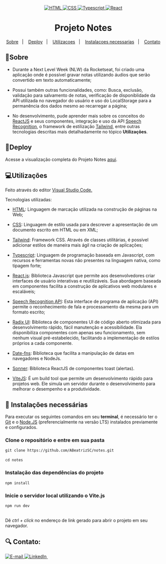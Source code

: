 <div align="center"> 
    <a href="https://developer.mozilla.org/pt-BR/docs/Web/HTML">
    <img src="https://img.shields.io/badge/HTML-E34F26.svg?logo=html5&logoColor=white" alt="HTML">
    </a>
    <a href="https://developer.mozilla.org/pt-BR/docs/Web/CSS">
    <img src="https://img.shields.io/badge/CSS-1572B6.svg?logo=css3&logoColor=white" alt="CSS">
    </a>
    <a href="https://www.typescriptlang.org/">
    <img src="https://img.shields.io/badge/Typescript-3178C6.svg?logo=typescript&logoColor=white" alt="Typescript">
    <a href="https://developer.mozilla.org/en-US/docs/Learn/Tools_and_testing/Client-side_JavaScript_frameworks/React_getting_started">
    <img src="https://img.shields.io/badge/React-313335.svg?logo=react&logoColor=67DEFF" alt="React">
    </a>
    </a>
</div>

<div align="center"> 
  <h1>Projeto Notes</h1>
    
  [Sobre](#sobre)&nbsp;&nbsp;&nbsp;|&nbsp;&nbsp;&nbsp; [Deploy](#deploy)&nbsp;&nbsp;&nbsp;|&nbsp;&nbsp;&nbsp; [Utilizacoes](#utilizacoes)&nbsp;&nbsp;&nbsp;|&nbsp;&nbsp;&nbsp; [Instalacoes necessarias](#instalacoes)&nbsp;&nbsp;&nbsp;|&nbsp;&nbsp;&nbsp; [Contato](#contato)
</div>

<h2 name="sobre">📝Sobre</h2>
<ul style="display: flex; flex-direction: column; gap: 15px">
  <li>Durante a Next Level Week (NLW) da Rocketseat, foi criado uma aplicação onde é possível gravar notas utilizando áudios que serão convertido em texto automaticamente;</li>
  <li>Possui também outras funcionalidades, como: Busca, exclusão, validação para salvamento de notas, verificação de disponiblidade da API utilizada no navegador do usuário e uso do LocalStorage para a permanência dos dados mesmo ao recarregar a página;</li>
  <li>No desenvolvimento, pude aprender mais sobre os conceitos do <a href="https://developer.mozilla.org/en-US/docs/Web/API/SpeechRecognition" target="_blank">ReactJS</a> e seus componentes, integração e uso da API <a href="https://developer.mozilla.org/en-US/docs/Web/API/SpeechRecognition" target="_blank">Speech Recognition</a>, o framework de estilização <a href="https://tailwindcss.com/" target="_blank">Tailwind</a>, entre outras tecnologias descritas mais detalhadamente no tópico <strong>Utilizações</strong>.</li>
</ul>

<h2 name="deploy">🔗Deploy</h2>
<p>Acesse a visualização completa do Projeto Notes <a href="#" target="_blank"> aqui</a>.</p>

<h2 name="utilizacoes">💻Utilizações</h2></p>
<p>Feito através do editor <a href="https://code.visualstudio.com/docs">Visual Studio Code.</a>
<p>Tecnologias utilizadas:</p>
<ul style="display: flex; flex-direction: column; gap: 15px">
  <li>
    <a href="https://developer.mozilla.org/en-US/docs/Glossary/HTML5" target="_blank">HTML</a>: Linguagem de marcação utilizada na construção de páginas na Web;
  </li>
  <li>
    <a href="https://developer.mozilla.org/en-US/docs/Web/css" target="_blank">CSS</a>: Linguagem de estilo usada para descrever a apresentação de um documento escrito em HTML ou em XML;
  </li>
  <li>
    <a href="https://tailwindcss.com/" target="_blank">Tailwind</a>: Framework CSS. Através de classes utilitárias, é possível adicionar estilos de maneira mais ágil na criação de aplicações;
  </li>
  <li>
    <a href="https://www.typescriptlang.org/" target="_blank">Typescript</a>: Linguagem de programação baseada em Javascript, com recursos e ferramentas novas não presentes na linguagem nativa, como tipagem forte; 
  </li>
  <li>
    <a href="https://developer.mozilla.org/en-US/docs/Learn/Tools_and_testing/Client-side_JavaScript_frameworks/React_getting_started" target="_blank">React.js</a>: Biblioteca Javascript que permite aos desenvolvedores criar interfaces de usuário interativas e reutilizáveis. Sua abordagem baseada em componentes facilita a construção de aplicativos web modulares e escaláveis;
  </li>
  <li>
    <a href="https://developer.mozilla.org/en-US/docs/Web/API/SpeechRecognition" target="_blank">Speech Recognition API</a>: Esta interface de programa de aplicação (API) permite o reconhecimento de fala e processamento da mesma para um formato escrito;
  </li>
  <li>
    <a href="https://www.radix-ui.com/primitives/docs/overview/introduction" target="_blank">Radix UI</a>: Biblioteca de componentes UI de código aberto otimizada para desenvolvimento rápido, fácil manutenção e acessibilidade. Ela disponibiliza componentes com apenas seu funcionamento, sem nenhum visual pré-estabelecido, facilitando a implementação de estilos próprios a cada componente.
  </li>
  <li>
    <a href="https://date-fns.org/docs/Getting-Started" target="_blank">Date-fns</a>: Biblioteca que facilita a manipulação de datas em navegadores e NodeJs.
  </li>
  <li>
    <a href="https://sonner.emilkowal.ski/getting-started" target="_blank">Sonner</a>: Biblioteca ReactJS de componentes toast (alertas).
  </li>
  <li>
    <a href="https://vitejs.dev/guide/" target="_blank">ViteJS</a>: É um build tool que permite um desenvolvimento rápido para projetos web. Ele simula um servidor durante o desenvolvimento para melhorar o desempenho e a produtividade.
  </li>
</ul>

<h2 name="instalacoes">💾 Instalações necessárias</h2>
<p>Para executar os seguintes comandos em seu <strong>terminal</strong>, é necessário ter o <a href="https://git-scm.com/downloads/" target="_blank">Git</a> e o <a href="https://nodejs.org/en/download/package-manager" target="_blank">Node.JS</a> (preferencialmente na versão LTS) instalados previamente e configurados.</p>

<h3>Clone o repositório e entre em sua pasta</h3>
<code>git clone https://github.com/ABeatrizSC/notes.git</code> 
<br>
<br>
<code>cd notes</code>

<h3>Instalação das dependências do projeto</h3>
<code>npm install</code>

<h3>Inicie o servidor local utilizando o Vite.js</h3>
<code>npm run dev</code>
<br>
<br>
<p>Dê <i>ctrl + click </i> no endereço de link gerado para abrir o projeto em seu navegador.</p>

<h2 name="contato">🔍 Contato:</h2>
<a href="mailto:anabeatrizscarmoni@gmail.com">
<img src="https://img.shields.io/badge/email-fff.svg?logo=gmail&logoColor=red" alt="E-mail">
</a>
<a href="http://www.linkedin.com/in/anabeatrizsantuccicarmoni">
<img src="https://img.shields.io/badge/LinkedIn-0A78B5.svg?logo=linkedin&logoColor=white" alt="LinkedIn">
</a>
&nbsp;&nbsp;
